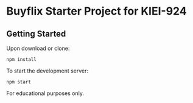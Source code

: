 # Buyflix Starter Project for KIEI-924

## Getting Started

Upon download or clone:

```
npm install
```

To start the development server:

```
npm start
```

For educational purposes only.